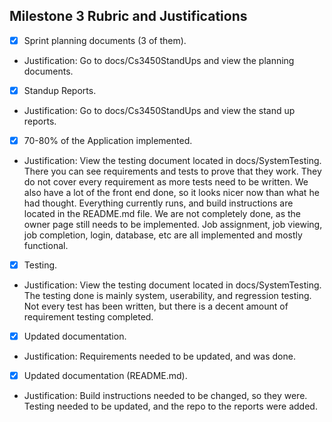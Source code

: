 ## Milestone 3 Rubric and Justifications

- [x] Sprint planning documents (3 of them).
- Justification: Go to docs/Cs3450StandUps and view the planning documents. 

- [x] Standup Reports.
- Justification: Go to docs/Cs3450StandUps and view the stand up reports.

- [x] 70-80% of the Application implemented.
- Justification: View the testing document located in docs/SystemTesting. There you can see requirements and tests to prove that they work. They do not cover every requirement as more tests need to be written. We also have a lot of the front end done, so it looks nicer now than what he had thought. Everything currently runs, and build instructions are located in the README.md file. We are not completely done, as the owner page still needs to be implemented. Job assignment, job viewing, job completion, login, database, etc are all implemented and mostly functional. 

- [x] Testing.
- Justification: View the testing document located in docs/SystemTesting. The testing done is mainly system, userability, and regression testing. Not every test has been written, but there is a decent amount of requirement testing completed.

- [x] Updated documentation.
- Justification: Requirements needed to be updated, and was done.

- [x] Updated documentation (README.md).
- Justification: Build instructions needed to be changed, so they were. Testing needed to be updated, and the repo to the reports were added.

